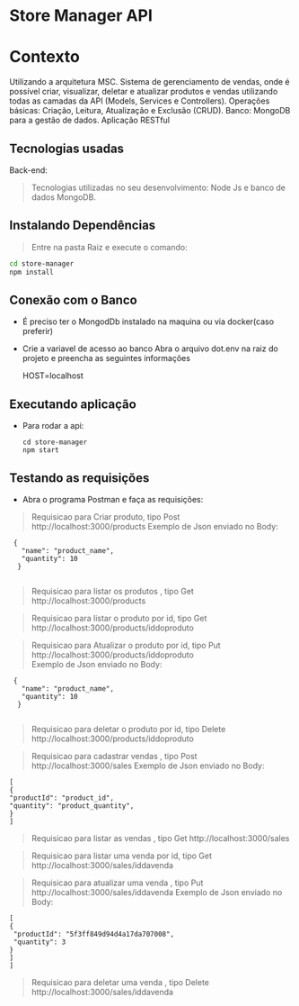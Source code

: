 

# Store Manager API 
    

# Contexto
Utilizando a arquitetura MSC.
    Sistema de gerenciamento de vendas, onde é possível criar, visualizar, deletar e atualizar produtos e vendas utilizando todas as camadas da API (Models, Services e Controllers).
   Operações básicas: Criação, Leitura, Atualização e Exclusão (CRUD).
   Banco: MongoDB para a gestão de dados. 
   Aplicação RESTful


## Tecnologias usadas

Back-end:
>  Tecnologias utilizadas no seu desenvolvimento:
   Node Js e banco de dados MongoDB.

## Instalando Dependências

> Entre na pasta Raiz e execute o comando:

```bash
cd store-manager 
npm install
``` 

## Conexão com o Banco

*  É preciso ter o MongodDb instalado na maquina ou via docker(caso preferir) 
*  Crie a variavel de acesso ao banco 
    Abra o  arquivo dot.env na raiz do projeto e preencha as seguintes informações 
    
    HOST=localhost
    
## Executando aplicação

* Para rodar a api:

  ```
  cd store-manager 
  npm start
  ```

## Testando as requisições

  
* Abra o programa Postman e faça as requisições:

>  Requisicao para Criar produto, tipo Post http://localhost:3000/products
      Exemplo de Json enviado no Body:
      
  ```
   {
     "name": "product_name",
     "quantity": 10
    }
    
  ``` 
    
> Requisicao para listar os produtos , tipo Get http://localhost:3000/products
  
  
  
> Requisicao para listar o produto por id, tipo Get http://localhost:3000/products/iddoproduto
  
  
> Requisicao para Atualizar o produto por id, tipo Put http://localhost:3000/products/iddoproduto  
    Exemplo de Json enviado no Body:
      
  ```
   {
     "name": "product_name",
     "quantity": 10
    }
    
  ``` 

> Requisicao para deletar o produto por id, tipo Delete http://localhost:3000/products/iddoproduto
  

  
> Requisicao para cadastrar vendas , tipo Post http://localhost:3000/sales 
  Exemplo de Json enviado no Body:
  
   ```
  [
  {
  "productId": "product_id",
  "quantity": "product_quantity",
  }
  ]
 ```
 
> Requisicao para listar as vendas , tipo Get http://localhost:3000/sales
    
  
> Requisicao para listar uma venda por id, tipo Get http://localhost:3000/sales/iddavenda
  
  
> Requisicao para atualizar uma venda , tipo Put http://localhost:3000/sales/iddavenda 
  Exemplo de Json enviado no Body:
  
   ```
 [
  {
    "productId": "5f3ff849d94d4a17da707008",
    "quantity": 3
  }
]
  ]
 ```
 
> Requisicao para deletar uma venda , tipo Delete http://localhost:3000/sales/iddavenda 
 
     
     
